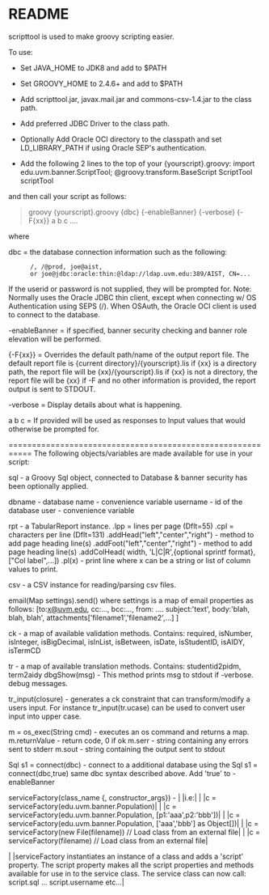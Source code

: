 # README #

scripttool is used to make groovy scripting easier.


To use:
- Set JAVA_HOME to JDK8 and add to $PATH
- Set GROOVY_HOME to 2.4.6+ and add to $PATH
- Add scripttool.jar, javax.mail.jar and commons-csv-1.4.jar to the class path.
- Add preferred JDBC Driver to the class path.
- Optionally Add Oracle OCI directory to the classpath  and set LD_LIBRARY_PATH if using Oracle SEP's authentication.

- Add the following 2 lines to the top of your {yourscript}.groovy:
      import edu.uvm.banner.ScriptTool;
      @groovy.transform.BaseScript ScriptTool scriptTool

and then call your script as follows:

>groovy {yourscript}.groovy {dbc} {-enableBanner} {-verbose} {-F{xx}} a b c ....

where

dbc = the database connection information such as the following: 
~~~~
      /, /@prod, joe@aist, 
      or joe@jdbc:oracle:thin:@ldap://ldap.uvm.edu:389/AIST, CN=...
~~~~
If the userid or password is not supplied, they will be prompted for.
Note: Normally uses the Oracle JDBC thin client, except when 
connecting w/ OS Authentication using SEPS (/). When OSAuth,
the Oracle OCI client is used to connect to the database.

-enableBanner = if specified, banner security checking and banner role 
                elevation will be performed.

{-F{xx}} = Overrides the default path/name of the output report file.
		The default report file is {current directory}/{yourscript}.lis
		if {xx} is a directory path, the report file will be 
				{xx}/{yourscript}.lis
		if {xx} is not a directory, the report file will be {xx}
		if -F and no other information is provided, the report output is
			sent to STDOUT.

-verbose = Display details about what is happening.

a  b c = If provided will be used as responses to Input values that would 
		otherwise be prompted for.

===========================================================
The following objects/variables are made available for use in your script:

sql - a Groovy Sql object, connected to Database & banner security has been 
		optionally applied.

dbname   - database name   - convenience variable
username - id of the database user  - convenience variable

rpt - a TabularReport instance.
        .lpp = lines per page (Dflt=55)
        .cpl = characters per line (Dflt=131)
        .addHead("left","center","right") - method to add page heading line(s)
        .addFoot("left","center","right") - method to add page heading line(s)
        .addColHead( width, 'L|C|R',{optional sprintf format}, ["Col label",...])
        .pl(x) - print line where x can be a string or list of column values to print.

csv - a CSV instance for reading/parsing csv files.

email(Map settings).send()
        where settings is a map of email properties as follows:
        [to:x@uvm.edu, cc:..., bcc:..., from: ....
        subject:'text', body:'blah, blah, blah',
        attachments['filename1','filename2',...] ]

ck       - a map of available validation methods. Contains:
          required, isNumber, isInteger, isBigDecimal, isInList, isBetween, 
          isDate, isStudentID, isAIDY, isTermCD

tr       - a map of available translation methods. Contains:
          studentid2pidm, term2aidy
dbgShow(msg) - This method prints msg to stdout if -verbose. debug messages.

tr_input(closure) - generates a ck constraint that can transform/modify
    a users input. For instance tr_input(tr.ucase) can be used to convert
    user input into upper case.

m = os_exec(String cmd) - executes an os command and returns a map.
                  m.returnValue - return code, 0 if ok
                  m.serr - string containing any errors sent to stderr
                  m.sout - string containing the output sent to stdout

Sql s1 = connect(dbc)      - connect to a additional database using the
Sql s1 = connect(dbc,true)   same dbc syntax described above.
                             Add 'true' to -enableBanner

serviceFactory(class_name {, constructor_args}) - 
|        |i.e:|
|        |c = serviceFactory(edu.uvm.banner.Population)|
|        |c = serviceFactory(edu.uvm.banner.Population, [p1:'aaa',p2:'bbb'])|
|        |c = serviceFactory(edu.uvm.banner.Population, ['aaa','bbb']  as Object[])|
|        |c = serviceFactory(new File(filename))  // Load class from an external file|
|        |c = serviceFactory(filename)   // Load class from an external file|

|        |serviceFactory instantiates an instance of a class and adds a 'script' 
property. The script property makes all the script properties and methods 
available for use in to the service class.
The service class can now call:  script.sql ... script.username  etc...|


